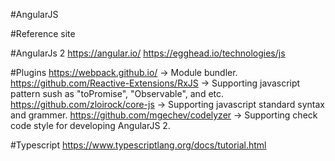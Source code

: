 #AngularJS

#Reference site

#AngularJs 2
https://angular.io/
https://egghead.io/technologies/js

#Plugins
https://webpack.github.io/ -> Module bundler.
https://github.com/Reactive-Extensions/RxJS -> Supporting javascript pattern sush as "toPromise", "Observable", and etc.
https://github.com/zloirock/core-js -> Supporting javascript standard syntax and grammer.
https://github.com/mgechev/codelyzer -> Supporting check code style for developing AngularJS 2.

#Typescript
https://www.typescriptlang.org/docs/tutorial.html
